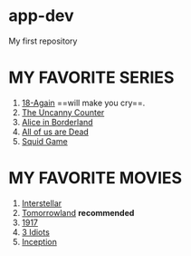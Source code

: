 # app-dev
My first repository

# MY FAVORITE SERIES
1. [18-Again](https://www.viu.com/ott/ph/en/vod/298745/18-Again)  ==will make you cry==.
2. [The Uncanny Counter](https://en.wikipedia.org/wiki/The_Uncanny_Counter)
3. [Alice in Borderland](https://en.wikipedia.org/wiki/Alice_in_Borderland)
4. [All of us are Dead](https://en.wikipedia.org/wiki/All_of_Us_Are_Dead)
5. [Squid Game](https://en.wikipedia.org/wiki/Squid_Game)

# MY FAVORITE MOVIES
1. [Interstellar](https://en.wikipedia.org/wiki/Interstellar_(film))
2. [Tomorrowland](https://en.wikipedia.org/wiki/Tomorrowland_(film)) **recommended**
3. [1917](https://en.wikipedia.org/wiki/1917_(2019_film))
4. [3 Idiots](https://en.wikipedia.org/wiki/3_Idiots)
5. [Inception](https://en.wikipedia.org/wiki/Inception)

